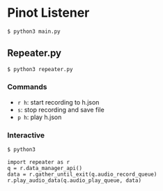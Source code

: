 # Pinot Listener

```bash
$ python3 main.py
```

## Repeater.py
```bash
$ python3 repeater.py
```
### Commands
- `r h`: start recording to h.json
- `s`: stop recording and save file
- `p h`: play h.json

### Interactive
```bash
$ python3
```
```python3
import repeater as r
q = r.data_manager_api()
data = r.gather_until_exit(q.audio_record_queue)
r.play_audio_data(q.audio_play_queue, data)
```


